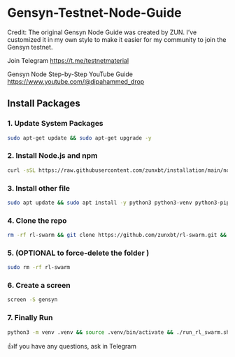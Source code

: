 # Gensyn-Testnet-Node-Guide
Credit: The original Gensyn Node Guide was created by ZUN. I’ve customized it in my own style to make it easier for my community to join the Gensyn testnet.

Join Telegram https://t.me/testnetmaterial

Gensyn Node Step-by-Step YouTube Guide https://www.youtube.com/@dipahammed_drop

## Install Packages

### 1. Update System Packages
```bash
sudo apt-get update && sudo apt-get upgrade -y
```

### 2. Install Node.js and npm
```bash
curl -sSL https://raw.githubusercontent.com/zunxbt/installation/main/node.sh | bash
```
### 3. Install other file
```bash
sudo apt update && sudo apt install -y python3 python3-venv python3-pip curl screen git yarn && curl -sS https://dl.yarnpkg.com/debian/pubkey.gpg | sudo apt-key add - && echo "deb https://dl.yarnpkg.com/debian/ stable main" | sudo tee /etc/apt/sources.list.d/yarn.list && sudo apt update && sudo apt install -y yarn
```
### 4. Clone the repo
```bash
rm -rf rl-swarm && git clone https://github.com/zunxbt/rl-swarm.git && cd rl-swarm
```
### 5. (OPTIONAL to force-delete the folder ) 
```bash
sudo rm -rf rl-swarm
```
### 6. Create a screen
```bash
screen -S gensyn
```
### 7. Finally Run 
```bash
python3 -m venv .venv && source .venv/bin/activate && ./run_rl_swarm.sh
```
👍If you have any questions, ask in Telegram 
